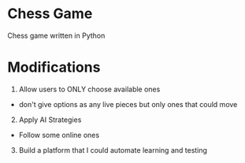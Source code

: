 # Chess Game
Chess game written in Python

# Modifications
1. Allow users to ONLY choose available ones
  - don't give options as any live pieces but only ones that could move
2. Apply AI Strategies
  - Follow some online ones
3. Build a platform that I could automate learning and testing
